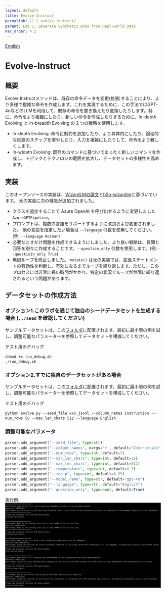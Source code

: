 ```yaml
---
layout: default
title: Evolve-Instruct
permalink: /1_2_evolve-instruct/
parent: Lab 1. Generate Synthetic QnAs from Real-world Data
nav_order: 4.2
---
```


[English](README.md)

# Evolve-Instruct

## 概要
Evolve Instructメソッドは、既存の命令データを変更(拡張)することにより、より多様で複雑な命令を作成します。これを実現するために、この手法ではGPT-4oなどのLLMを利用して、既存の命令を書き換えたり変換したりします。特に、命令をより複雑にしたり、新しい命令を作成したりするために、In-depth Evolving と In-breadth Evolving の 2 つの戦略を使用します。

- In-depth Evolving: 命令に制約を追加したり、より具体的にしたり、論理的な推論のステップを増やしたり、入力を複雑にしたりして、命令をより難しくします。
- In-wideth Evolving: 既存のコマンドに基づいてまったく新しいコマンドを作成し、トピックとテクノロジの範囲を拡大し、データセットの多様性を高めます。

## 実装
このオープンソースの実装は、[WizardLMの論文](https://arxiv.org/abs/2304.12244)と[h2o-wizardlm](https://github.com/h2oai/h2o-wizardlm)に基づいています。
元の実装に次の機能が追加されました。

- クラスを追加することで Azure OpenAI を呼び出せるように変更しました`AzureGPTPipeline`。
- プロンプトは、複数の言語をサポートするように改良および変更されました。 他の言語を指定したい場合は `--language` 引数を使用してください。(例: `--language Korean`)
- 必要なときだけ問題を作成できるようにしました。より良い戦略は、質問と回答を別々に作成することです。`--question_only` 引数を使用します。(例: `--questioin_only True`)
- 無限ループを防止しました。 `mutate()` は元の実装では、拡張ステートメントの有効性を判断し、有効になるまでループを繰り返します。ただし、このプロセスには非常に長い時間がかかり、特定の状況でループが無限に繰り返されるという問題があります。

## データセットの作成方法

### オプション1.このラボを通じて独自のシードデータセットを生成する場合 (`../seed` を確認してください)
サンプルデータセットは、この[フォルダ](../seed/samples)に配置されます。最初に最小限の例を試し、調整可能なパラメーターを参照してデータセットを構成してください。

テスト用のデバッグ
```shell
chmod +x run_debug.sh
./run_debug.sh
```

### オプション2.すでに独自のデータセットがある場合
サンプルデータセットは、この[フォルダ](samples)に配置されます。最初に最小限の例を試し、調整可能なパラメーターを参照してデータセットを構成してください。

テスト用のデバッグ
```shell
python evolve.py --seed_file xxx.jsonl --column_names Instruction --num_rows 50 --max_len_chars 512 --language English
```

### 調整可能なパラメータ
```python
parser.add_argument("--seed_file", type=str)
parser.add_argument("--column_names", nargs='+', default="Instruction")
parser.add_argument("--num_rows", type=int, default=5)
parser.add_argument("--min_len_chars", type=int, default=32)
parser.add_argument("--max_len_chars", type=int, default=512)
parser.add_argument("--temperature", type=int, default=0.7)
parser.add_argument("--top_p", type=int, default=0.95)
parser.add_argument("--model_name", type=str, default="gpt-4o")
parser.add_argument("--language", type=str, default="English")
parser.add_argument("--question_only", type=bool, default=True)
```

実行例:
![evolve-instruct-run-example](../imgs/evolve-instruct-run-example.png)
